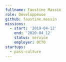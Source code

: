 ```yaml
---
fullname: Faustine Massin
role: Développeuse
github: faustine.massin
missions:
  - start: '2019-04-12'
    end: '2020-04_12'
    status: service
    employer: OCTO
startups: 
  - pass-culture
---
```

